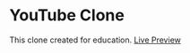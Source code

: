 # YouTube Clone

This clone created for education.
[Live Preview](https://yt-clone-bycfyt.vercel.app/)